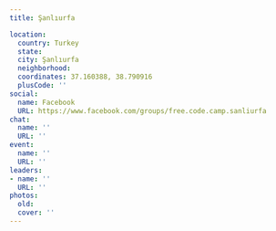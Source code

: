 ```yaml
---
title: Şanlıurfa

location:
  country: Turkey
  state: 
  city: Şanlıurfa
  neighborhood: 
  coordinates: 37.160388, 38.790916
  plusCode: ''
social:
  name: Facebook
  URL: https://www.facebook.com/groups/free.code.camp.sanliurfa
chat:
  name: ''
  URL: ''
event:
  name: ''
  URL: ''
leaders:
- name: ''
  URL: ''
photos:
  old: 
  cover: ''
---
```

